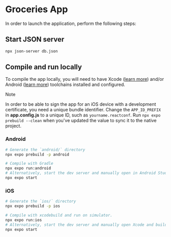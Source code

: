 # Groceries App

In order to launch the application, perform the following steps:

## Start JSON server

```sh
npx json-server db.json
```

## Compile and run locally

To compile the app locally, you will need to have Xcode ([learn more](https://docs.expo.dev/guides/local-app-development/#ios)) and/or Android ([learn more](https://docs.expo.dev/guides/local-app-development/#android)) toolchains installed and configured.

> [!NOTE]
> In order to be able to sign the app for an iOS device with a development certificate, you need a unique bundle identifier. Change the `APP_ID_PREFIX` in **app.config.js** to a unique ID, such as `yourname.reactconf`. Run `npx expo prebuild --clean` when you've updated the value to sync it to the native project.

### Android

```sh
# Generate the `android/` directory
npx expo prebuild -p android

# Compile with Gradle
npx expo run:android
# Alternatively, start the dev server and manually open in Android Studio and build
npx expo start
```

### iOS

```sh
# Generate the `ios/` directory
npx expo prebuild -p ios

# Compile with xcodebuild and run on simulator.
npx expo run:ios
# Alternatively, start the dev server and manually open Xcode and build
npx expo start
```
